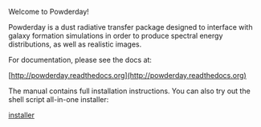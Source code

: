 Welcome to Powderday!  

Powderday is a dust radiative transfer package designed to interface
with galaxy formation simulations in order to produce spectral energy
distributions, as well as realistic images.

For documentation, please see the docs at:

[http://powderday.readthedocs.org](http://powderday.readthedocs.org)

The manual contains full installation instructions.  You can also try
out the shell script all-in-one installer:

[installer](https://github.com/dnarayanan/powderday.git)

